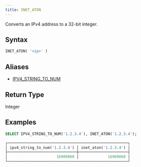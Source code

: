 ```yaml
---
title: INET_ATON
---
```


Converts an IPv4 address to a 32-bit integer.

## Syntax

```sql
INET_ATON( '<ip>' )
```

## Aliases

- [IPV4_STRING_TO_NUM](ipv4-string-to-num.md)

## Return Type

Integer

## Examples

```sql
SELECT IPV4_STRING_TO_NUM('1.2.3.4'), INET_ATON('1.2.3.4');

┌──────────────────────────────────────────────────────┐
│ ipv4_string_to_num('1.2.3.4') │ inet_aton('1.2.3.4') │
├───────────────────────────────┼──────────────────────┤
│                      16909060 │             16909060 │
└──────────────────────────────────────────────────────┘
```
